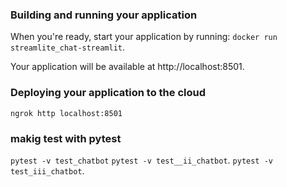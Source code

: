 ### Building and running your application

When you're ready, start your application by running:
`docker run streamlite_chat-streamlit`.

Your application will be available at http://localhost:8501.

### Deploying your application to the cloud

 `ngrok http localhost:8501`

### makig test with pytest
 `pytest -v test_chatbot`
 `pytest -v test__ii_chatbot`.
 `pytest -v test_iii_chatbot`.

